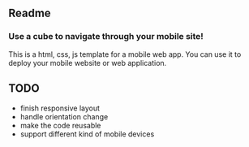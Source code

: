 ## Readme
### Use a cube to navigate through your mobile site!
This is a html, css, js template for a mobile web app. You can use it to deploy your mobile website or web application.

## TODO

* finish responsive layout
* handle orientation change
* make the code reusable
* support different kind of mobile devices
